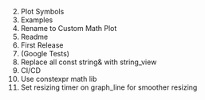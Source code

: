 2. Plot Symbols
3. Examples
4. Rename to Custom Math Plot
5. Readme
6. First Release
7. (Google Tests)
8. Replace all const string& with string_view
9. CI/CD
10. Use constexpr math lib
11. Set resizing timer on graph_line for smoother resizing
